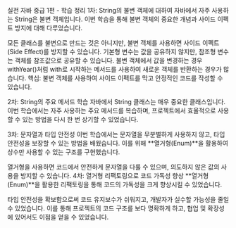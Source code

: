 실전 자바 중급 1편 - 학습 정리
1차: String의 불변 객체에 대하여
자바에서 자주 사용하는 String은 불변 객체입니다. 이번 학습을 통해 불변 객체의 중요한 개념과 사이드 이펙트 방지에 대해 다루었습니다.

모든 클래스를 불변으로 만드는 것은 아니지만, 불변 객체를 사용하면 사이드 이펙트(Side Effect)를 방지할 수 있습니다.
기본형 변수는 값을 공유하지 않지만, 참조형 변수는 객체를 참조값으로 공유할 수 있습니다.
불변 객체에서 값을 변경하는 경우 withYear()처럼 with로 시작하는 메서드를 사용하여 새로운 객체를 반환하는 경우가 많습니다.
핵심: 불변 객체를 사용하여 사이드 이펙트를 막고 안정적인 코드를 작성할 수 있습니다.

2차: String의 주요 메서드 학습
자바에서 String 클래스는 매우 중요한 클래스입니다. 이번 학습에서는 자주 사용하는 주요 메서드를 복습하며, 프로젝트에서 효율적으로 사용할 수 있는 방법을 다시 한 번 상기할 수 있었습니다.

3차: 문자열과 타입 안전성
이번 학습에서는 문자열을 무분별하게 사용하지 않고, 타입 안전성을 보장할 수 있는 방법을 배웠습니다. 이를 위해 **열거형(Enum)**을 활용하여 상수만 사용할 수 있는 구조를 구현했습니다.

열거형을 사용하면 코드에서 안전하게 문자열을 다룰 수 있으며, 의도하지 않은 값의 사용을 방지할 수 있습니다.
4차: 열거형 리팩토링으로 코드 가독성 향상
**열거형(Enum)**을 활용한 리팩토링을 통해 코드의 가독성을 크게 향상시킬 수 있었습니다.

타입 안전성을 확보함으로써 코드 유지보수가 쉬워지고, 개발자가 실수할 가능성을 줄일 수 있었습니다.
이를 통해 프로젝트의 코드 구조를 보다 명확하게 하고, 협업 및 확장성에 있어서도 이점을 얻을 수 있었습니다.
